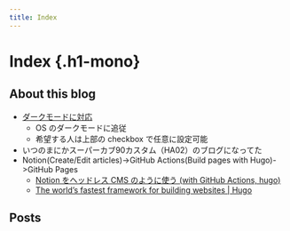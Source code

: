 ```yaml
---
title: Index
---
```


# <span>Index</span> {.h1-mono}

## About this blog
- [ダークモードに対応](https://tbsmcd.net/post/dark-mode-01/)
  - OS のダークモードに追従
  - 希望する人は上部の checkbox で任意に設定可能
- いつのまにかスーパーカブ90カスタム（HA02）のブログになってた
- Notion(Create/Edit articles)->GitHub Actions(Build pages with Hugo)->GitHub Pages
  - [Notion をヘッドレス CMS のように使う (with GitHub Actions, hugo)](https://tbsmcd.net/post/notion2hugo/)
  - [The world’s fastest framework for building websites | Hugo](https://gohugo.io/)


## Posts
